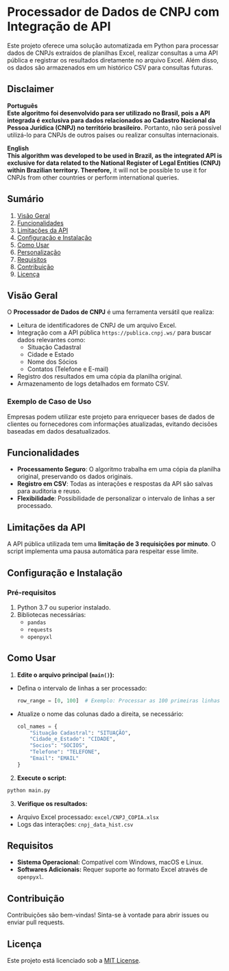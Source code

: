 # Processador de Dados de CNPJ com Integração de API

Este projeto oferece uma solução automatizada em Python para processar dados de CNPJs extraídos de planilhas Excel, realizar consultas a uma API pública e registrar os resultados diretamente no arquivo Excel. Além disso, os dados são armazenados em um histórico CSV para consultas futuras.

## Disclaimer

**Português**  
**Este algoritmo foi desenvolvido para ser utilizado no Brasil, pois a API integrada é exclusiva para dados relacionados ao Cadastro Nacional da Pessoa Jurídica (CNPJ) no território brasileiro.** Portanto, não será possível utilizá-lo para CNPJs de outros países ou realizar consultas internacionais.

**English**  
**This algorithm was developed to be used in Brazil, as the integrated API is exclusive for data related to the National Register of Legal Entities (CNPJ) within Brazilian territory. Therefore,** it will not be possible to use it for CNPJs from other countries or perform international queries.


## Sumário

1. [Visão Geral](#visão-geral)  
2. [Funcionalidades](#funcionalidades)  
3. [Limitações da API](#limitações-da-api)  
4. [Configuração e Instalação](#configuração-e-instalação)  
5. [Como Usar](#como-usar)  
6. [Personalização](#personalização)  
7. [Requisitos](#requisitos)  
8. [Contribuição](#contribuição)  
9. [Licença](#licença)  

## Visão Geral

O **Processador de Dados de CNPJ** é uma ferramenta versátil que realiza:  
- Leitura de identificadores de CNPJ de um arquivo Excel.  
- Integração com a API pública `https://publica.cnpj.ws/` para buscar dados relevantes como:  
  - Situação Cadastral  
  - Cidade e Estado  
  - Nome dos Sócios  
  - Contatos (Telefone e E-mail)  
- Registro dos resultados em uma cópia da planilha original.  
- Armazenamento de logs detalhados em formato CSV.  

### Exemplo de Caso de Uso
Empresas podem utilizar este projeto para enriquecer bases de dados de clientes ou fornecedores com informações atualizadas, evitando decisões baseadas em dados desatualizados.

## Funcionalidades

- **Processamento Seguro**: O algoritmo trabalha em uma cópia da planilha original, preservando os dados originais.  
- **Registro em CSV**: Todas as interações e respostas da API são salvas para auditoria e reuso.  
- **Flexibilidade**: Possibilidade de personalizar o intervalo de linhas a ser processado.  

## Limitações da API

A API pública utilizada tem uma **limitação de 3 requisições por minuto**. O script implementa uma pausa automática para respeitar esse limite.

## Configuração e Instalação

### Pré-requisitos

1. Python 3.7 ou superior instalado.  
2. Bibliotecas necessárias:  
   - `pandas`  
   - `requests`  
   - `openpyxl`  
## Como Usar

1. **Edite o arquivo principal (`main()`):**  
- Defina o intervalo de linhas a ser processado:
  ```python
  row_range = [0, 100]  # Exemplo: Processar as 100 primeiras linhas
  ```
- Atualize o nome das colunas dado a direita, se necessário:
  ```python
  col_names = {
      "Situação Cadastral": "SITUAÇÃO",
      "Cidade_e_Estado": "CIDADE",
      "Socios": "SOCIOS",
      "Telefone": "TELEFONE",
      "Email": "EMAIL"
  }
  ```

2. **Execute o script:**  
```Python
python main.py
```

3. **Verifique os resultados:**  
- Arquivo Excel processado: `excel/CNPJ_COPIA.xlsx`  
- Logs das interações: `cnpj_data_hist.csv`  
## Requisitos

- **Sistema Operacional:** Compatível com Windows, macOS e Linux.  
- **Softwares Adicionais:** Requer suporte ao formato Excel através de `openpyxl`.  

## Contribuição

Contribuições são bem-vindas! Sinta-se à vontade para abrir issues ou enviar pull requests.

## Licença

Este projeto está licenciado sob a [MIT License](LICENSE).
